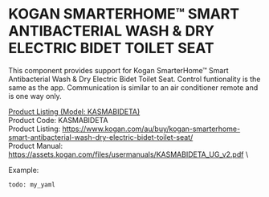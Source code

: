 # KOGAN SMARTERHOME™ SMART ANTIBACTERIAL WASH & DRY ELECTRIC BIDET TOILET SEAT

This component provides support for Kogan SmarterHome™ Smart Antibacterial Wash & Dry Electric Bidet Toilet Seat.
Control funtionality is the same as the app. Communication is similar to an air conditioner remote and is one way only.

[Product Listing (Model: KASMABIDETA)](https://www.kogan.com/au/buy/kogan-smarterhome-smart-antibacterial-wash-dry-electric-bidet-toilet-seat/) \
Product Code:      KASMABIDETA \
Product Listing:   https://www.kogan.com/au/buy/kogan-smarterhome-smart-antibacterial-wash-dry-electric-bidet-toilet-seat/ \
Product Manual:    https://assets.kogan.com/files/usermanuals/KASMABIDETA_UG_v2.pdf \

Example:

```
todo: my_yaml

```
